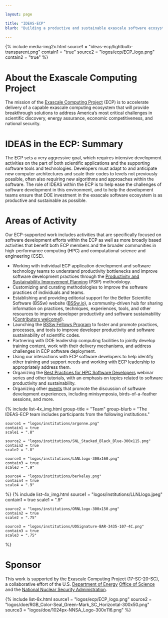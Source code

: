 ```yaml
---

layout: page

title: "IDEAS-ECP"
blurb: "Building a productive and sustainable exascale software ecosystem"

---
```


{% 	include media-img2x.html 
	  source1 = "ideas-ecp/lightbulb-transparent.png"
	  contain1 = "true"
    source2 = "logos/ecp/ECP_logo.png"
	contain2 = "true"
%}

# About the Exascale Computing Project

The mission of the [Exascale Computing Project](https://www.exascaleproject.org/) (ECP) is to accelerate delivery of a capable exascale computing ecosystem that will provide breakthrough solutions to address America’s most critical challenges in scientific discovery, energy assurance, economic competitiveness, and national security.

# IDEAS in the ECP: Summary

The ECP sets a very aggressive goal, which requires intensive development activities on the part of both scientific applications and the supporting software tools and technologies.  Developers must adapt to and anticipate new computer architectures and scale their codes to levels not previously possible, often also requiring new algorithms and approaches within the software.  The role of IDEAS within the ECP is to help ease the challenges of software development in this environment, and to help the development teams ensure that DOE investment in the exascale software ecosystem is as productive and sustainable as possible.

# Areas of Activity

Our ECP-supported work includes activities that are specifically focused on software development efforts within the ECP as well as more broadly based activities that benefit both ECP members and the broader communities in high-performance computing (HPC) and computational science and engineering (CSE).

* Working with individual ECP application development and software technology teams to understand productivity bottlenecks and improve software development practices through the [Productivity and Sustainability Improvement Planning](https://bssw.io/psip) (PSIP) methodology.
* Customizing and curating methodologies to improve the software practices of individuals and teams.
* Establishing and providing editorial support for the Better Scientific Software (BSSw) website ([BSSw.io](https://bssw.io/)), a community-driven hub for sharing information on practices, techniques, experiences, tools, and other resources to improve developer productivity and software sustainability ([Contributors welcome!](https://bssw.io/contribute)).
* Launching the [BSSw Fellows Program](/activities/bsswf) to foster and promote practices, processes, and tools to improve developer productivity and software sustainability of scientific codes.
* Partnering with DOE leadership computing facilities to jointly develop training content, work with their delivery mechanisms, and address challenges in ECP software deployment.
* Using our interactions with ECP software developers to help identify other training and support needs and working with ECP leadership to appropriately address them.
* Organizing the [Best Practices for HPC Software Developers](/series/hpc-best-practices-webinars) webinar series and other tutorials, with an emphasis on topics related to software productivity and sustainability.
* Organizing other [events](/resources/events.html) that promote the discussion of software development experiences, including minisymposia, birds-of-a-feather sessions, and more.

{% include list-4x_img.html
	group-title = "Team"
	group-blurb = "The IDEAS-ECP team includes participants from the following institutions."

	source1 = "logos/institutions/argonne.png"
	contain1 = true
	scale1 = ".8"

	source2 = "logos/institutions/SNL_Stacked_Black_Blue-300x115.png"
	contain2 = true
	scale2 = ".8"

	source3 = "logos/institutions/LANLlogo-300x160.png"
	contain3 = true
	scale3 = ".9"

	source4 = "logos/institutions/berkeley.png"
	contain4 = true
	scale4 = ".9"
%}
{% include list-4x_img.html
	source1 = "logos/institutions/LLNLlogo.jpeg"
	contain1 = true
	scale1 = ".9"

	source2 = "logos/institutions/ORNLlogo-300x150.png"
	contain2 = true
	scale2 = ".75"

	source3 = "logos/institutions/UOSignature-BAR-3435-107-4C.png"
	contain3 = true
	scale3 = ".75"
%}

# Sponsor

This work is supported by the Exascale Computing Project (17-SC-20-SC), a collaborative effort of the U.S. [Department of Energy](http://energy.gov/) [Office of Science](http://science.energy.gov/) and the [National Nuclear Security Administration](https://www.energy.gov/nnsa).

{% 	include list-6x.html
	source1 = "logos/ecp/ECP_logo.png"
	source2 = "logos/doe/RGB_Color-Seal_Green-Mark_SC_Horizontal-300x50.png"		source3 = "logos/doe/1024px-NNSA_Logo-300x116.png"
%}
